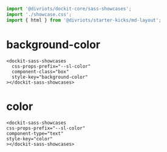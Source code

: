 ```js script
import '@divriots/dockit-core/sass-showcases';
import './showcase.css';
import { html } from '@divriots/starter-kicks/md-layout';
```

# background-color

```html:html
<dockit-sass-showcases
  css-props-prefix="--sl-color"
  component-class="box"
  style-key="background-color"
></dockit-sass-showcases>
```

# color

```html:html
<dockit-sass-showcases
css-props-prefix="--sl-color"
component-type="text"
style-key="color"
></dockit-sass-showcases>
```

